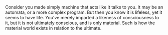 Consider you made simply machine that acts like it talks to you. It may be an automata, or a more complex program. But then you know it is lifeless, yet it seems to have life. You've merely imparted a likeness of consciousness to it, but it is not ultimately conscious, and is only material. Such is how the material world exists in relation to the ultimate.